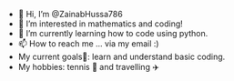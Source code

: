 - 👋 Hi, I’m @ZainabHussa786
- 👀 I’m interested in mathematics and coding!
- 🌱 I’m currently learning how to code using python.
- 📫 How to reach me ... via my email :)
- My current goals🤩: learn and understand basic coding.
- My hobbies: tennis 🎾 and travelling ✈️

<!---
ZainabHussa786/ZainabHussa786 is a ✨ special ✨ repository because its `README.md` (this file) appears on your GitHub profile.
You can click the Preview link to take a look at your changes.
--->
